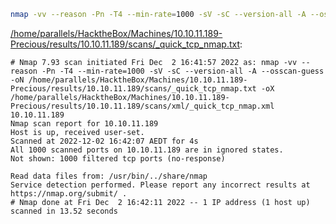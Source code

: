 ```bash
nmap -vv --reason -Pn -T4 --min-rate=1000 -sV -sC --version-all -A --osscan-guess -oN "/home/parallels/HacktheBox/Machines/10.10.11.189-Precious/results/10.10.11.189/scans/_quick_tcp_nmap.txt" -oX "/home/parallels/HacktheBox/Machines/10.10.11.189-Precious/results/10.10.11.189/scans/xml/_quick_tcp_nmap.xml" 10.10.11.189
```

[/home/parallels/HacktheBox/Machines/10.10.11.189-Precious/results/10.10.11.189/scans/_quick_tcp_nmap.txt](file:///home/parallels/HacktheBox/Machines/10.10.11.189-Precious/results/10.10.11.189/scans/_quick_tcp_nmap.txt):

```
# Nmap 7.93 scan initiated Fri Dec  2 16:41:57 2022 as: nmap -vv --reason -Pn -T4 --min-rate=1000 -sV -sC --version-all -A --osscan-guess -oN /home/parallels/HacktheBox/Machines/10.10.11.189-Precious/results/10.10.11.189/scans/_quick_tcp_nmap.txt -oX /home/parallels/HacktheBox/Machines/10.10.11.189-Precious/results/10.10.11.189/scans/xml/_quick_tcp_nmap.xml 10.10.11.189
Nmap scan report for 10.10.11.189
Host is up, received user-set.
Scanned at 2022-12-02 16:42:07 AEDT for 4s
All 1000 scanned ports on 10.10.11.189 are in ignored states.
Not shown: 1000 filtered tcp ports (no-response)

Read data files from: /usr/bin/../share/nmap
Service detection performed. Please report any incorrect results at https://nmap.org/submit/ .
# Nmap done at Fri Dec  2 16:42:11 2022 -- 1 IP address (1 host up) scanned in 13.52 seconds

```
